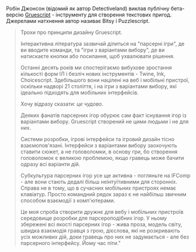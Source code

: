 Робін Джонсон (відомий як автор Detectiveland) виклав публічну бета-версію [Gruescript](https://versificator.itch.io/gruescript) - інструменту для створення текстових пригод. Джерелами натхнення автор називає Bitsy і Puzzlescript.

> Трохи про принципи дизайну Gruescript.
>
> Інтерактивна література зазвичай ділиться на "парсерні ігри", де ви вводите команди, та "ігри з варіантами вибору", де ви натискаєте кнопки або посилання, щоб ухвалювати рішення.
>
> Останні десять років ми спостерігаємо вибухове зростання кількості форм ІЛ і безліч нових інструментів - Twine, Ink, Choicescript. Здебільшого вони націлені на веб і мобільні пристрої, оскільки надворі 21 століття, і на ігри з варіантами вибору, які ідеально підходять для мобільних інтерфейсів.
>
> Хочу відразу сказати: *це чудово*.
>
> Деяких фанатів парсерних ігор обурює сам факт існування ігор із варіантами вибору. Gruescript створений не цими людьми і не для них.
>
> Системи розробки, ігрові інтерфейси та ігровий дизайн тісно взаємопов'язані. Інтерфейси з варіантами вибору заохочують ставити сюжет, а не головоломки, в основу гри, бо створення головоломок є великою проблемою, якщо гравець може бачити одразу всі варіанти дій.
>
> Субкультура парсерних ігор усе ще активна - погляньте на IFComp - але вони стають дедалі більш неінтуїтивними для сторонніх. Справа не в тому, що в сучасних мобільних пристроях немає клавіатур. Просто командний рядок зараз є не найбільш звичним способом взаємодії з комп'ютерами.
>
> Це моя спроба створити дружнє для вебу і мобільних пристроїв середовище розробки для парсероподібних ігор. У ньому збережені всі якості парсерних ігор - жива проза, модель світу, швидка взаємодія гравця з грою, дієслова, які не розкривають усіх можливих дій, доки гравець про них не задумається - але без парсерного інтерфейсу. Йому час піти."


